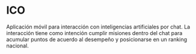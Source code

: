 # ICO
Aplicación móvil para interacción con inteligencias artificiales por chat. La interacción tiene como intención cumplir misiones dentro del chat para acumular puntos de acuerdo al desempeño y posicionarse en un ranking nacional.
